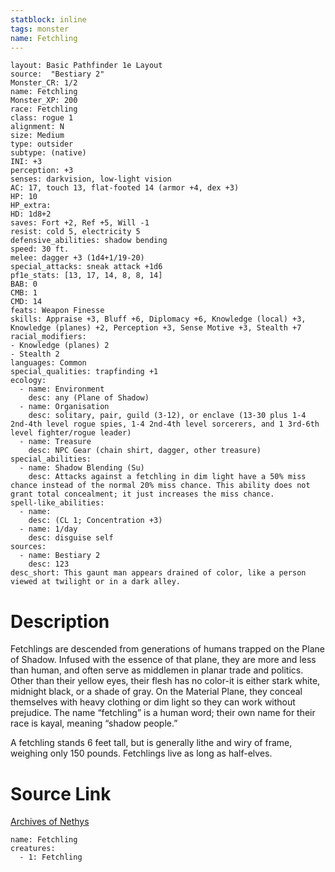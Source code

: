 ```yaml
---
statblock: inline
tags: monster
name: Fetchling
---
```

```statblock
layout: Basic Pathfinder 1e Layout
source:  "Bestiary 2"
Monster_CR: 1/2
name: Fetchling
Monster_XP: 200
race: Fetchling
class: rogue 1
alignment: N
size: Medium
type: outsider
subtype: (native)
INI: +3
perception: +3
senses: darkvision, low-light vision
AC: 17, touch 13, flat-footed 14 (armor +4, dex +3)
HP: 10
HP_extra: 
HD: 1d8+2
saves: Fort +2, Ref +5, Will -1
resist: cold 5, electricity 5
defensive_abilities: shadow bending
speed: 30 ft.
melee: dagger +3 (1d4+1/19-20)
special_attacks: sneak attack +1d6
pf1e_stats: [13, 17, 14, 8, 8, 14]
BAB: 0
CMB: 1
CMD: 14
feats: Weapon Finesse
skills: Appraise +3, Bluff +6, Diplomacy +6, Knowledge (local) +3, Knowledge (planes) +2, Perception +3, Sense Motive +3, Stealth +7
racial_modifiers:
- Knowledge (planes) 2
- Stealth 2
languages: Common
special_qualities: trapfinding +1
ecology:
  - name: Environment
    desc: any (Plane of Shadow)
  - name: Organisation
    desc: solitary, pair, guild (3-12), or enclave (13-30 plus 1-4 2nd-4th level rogue spies, 1-4 2nd-4th level sorcerers, and 1 3rd-6th level fighter/rogue leader)
  - name: Treasure
    desc: NPC Gear (chain shirt, dagger, other treasure)
special_abilities:
  - name: Shadow Blending (Su)
    desc: Attacks against a fetchling in dim light have a 50% miss chance instead of the normal 20% miss chance. This ability does not grant total concealment; it just increases the miss chance.
spell-like_abilities:
  - name:
    desc: (CL 1; Concentration +3)
  - name: 1/day
    desc: disguise self
sources:
  - name: Bestiary 2
    desc: 123
desc_short: This gaunt man appears drained of color, like a person viewed at twilight or in a dark alley.
```
# Description
Fetchlings are descended from generations of humans trapped on the Plane of Shadow. Infused with the essence of that plane, they are more and less than human, and often serve as middlemen in planar trade and politics. Other than their yellow eyes, their flesh has no color-it is either stark white, midnight black, or a shade of gray. On the Material Plane, they conceal themselves with heavy clothing or dim light so they can work without prejudice. The name “fetchling” is a human word; their own name for their race is kayal, meaning “shadow people.”

A fetchling stands 6 feet tall, but is generally lithe and wiry of frame, weighing only 150 pounds. Fetchlings live as long as half-elves.
# Source Link
[Archives of Nethys](https://aonprd.com/MonsterDisplay.aspx?ItemName=Fetchling)
```encounter-table
name: Fetchling
creatures:
  - 1: Fetchling
```
